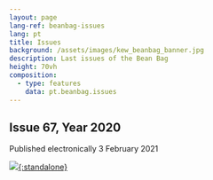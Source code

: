 ```yaml
---
layout: page
lang-ref: beanbag-issues
lang: pt
title: Issues
background: /assets/images/kew_beanbag_banner.jpg
description: Last issues of the Bean Bag
height: 70vh
composition:
  - type: features
    data: pt.beanbag.issues
---
```


## Issue 67, Year 2020
Published electronically 3 February 2021

[![](/assets/images/bb-67-cover-2.png){:standalone}](/media/The_BB_Newsletter_Issue67_2020.pdf)
